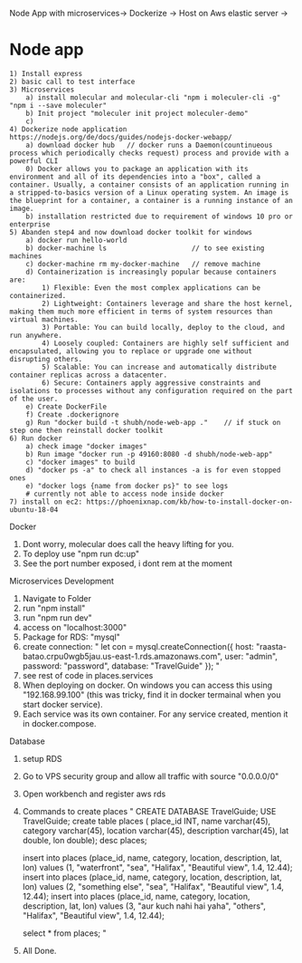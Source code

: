 Node App with microservices-> Dockerize -> Host on Aws elastic server -> 
# Node app
    1) Install express
    2) basic call to test interface
    3) Microservices 
        a) install molecular and molecular-cli "npm i moleculer-cli -g" "npm i --save moleculer"
        b) Init project "moleculer init project moleculer-demo"
        c) 
    4) Dockerize node application https://nodejs.org/de/docs/guides/nodejs-docker-webapp/
        a) download docker hub   // docker runs a Daemon(countinueous process which periodically checks request) process and provide with a powerful CLI
        0) Docker allows you to package an application with its environment and all of its dependencies into a "box", called a container. Usually, a container consists of an application running in a stripped-to-basics version of a Linux operating system. An image is the blueprint for a container, a container is a running instance of an image.
        b) installation restricted due to requirement of windows 10 pro or enterprise
    5) Abanden step4 and now download docker toolkit for windows
        a) docker run hello-world
        b) docker-machine ls                     // to see existing machines
        c) docker-machine rm my-docker-machine   // remove machine
        d) Containerization is increasingly popular because containers are:
            1) Flexible: Even the most complex applications can be containerized.
            2) Lightweight: Containers leverage and share the host kernel, making them much more efficient in terms of system resources than virtual machines.
            3) Portable: You can build locally, deploy to the cloud, and run anywhere.
            4) Loosely coupled: Containers are highly self sufficient and encapsulated, allowing you to replace or upgrade one without disrupting others.
            5) Scalable: You can increase and automatically distribute container replicas across a datacenter.
            6) Secure: Containers apply aggressive constraints and isolations to processes without any configuration required on the part of the user.
        e) Create DockerFile
        f) Create .dockerignore
        g) Run "docker build -t shubh/node-web-app ."    // if stuck on step one then reinstall docker toolkit
    6) Run docker
        a) check image "docker images"
        b) Run image "docker run -p 49160:8080 -d shubh/node-web-app"
        c) "docker images" to build
        d) "docker ps -a" to check all instances -a is for even stopped ones
        e) "docker logs {name from docker ps}" to see logs
        # currently not able to access node inside docker
    7) install on ec2: https://phoenixnap.com/kb/how-to-install-docker-on-ubuntu-18-04


Docker
1) Dont worry, molecular does call the heavy lifting for you.
2) To deploy use "npm run dc:up"
3) See the port number exposed, i dont rem at the moment


Microservices Development
1) Navigate to Folder
2) run "npm install"
3) run "npm run dev"
4) access on "localhost:3000"
5) Package for RDS: "mysql"
6) create connection: "
let con = mysql.createConnection({
	host: "raasta-batao.crpu0wgb5jau.us-east-1.rds.amazonaws.com",
	user: "admin",
	password: "password",
	database: "TravelGuide"
});
"
7) see rest of code in places.services
8) When deploying on docker. On windows you can access this using "192.168.99.100" (this was tricky, find it in docker termainal when you start docker service).
9) Each service was its own container. For any service created, mention it in docker.compose.

Database
1) setup RDS
2) Go to VPS security group and allow all traffic with source "0.0.0.0/0"
3) Open workbench and register aws rds
4) Commands to create places 
    "
    CREATE DATABASE TravelGuide;
    USE TravelGuide;
    create table places ( place_id INT, name varchar(45), category varchar(45), location varchar(45), description varchar(45), lat double, lon double);
    desc places;

    insert into places (place_id, name, category, location, description, lat, lon) values (1, "waterfront", "sea", "Halifax", "Beautiful view", 1.4, 12.44);
    insert into places (place_id, name, category, location, description, lat, lon) values (2, "something else", "sea", "Halifax", "Beautiful view", 1.4, 12.44);
    insert into places (place_id, name, category, location, description, lat, lon) values (3, "aur kuch nahi hai yaha", "others", "Halifax", "Beautiful view", 1.4, 12.44);

    select * from places;
    "
5) All Done.
